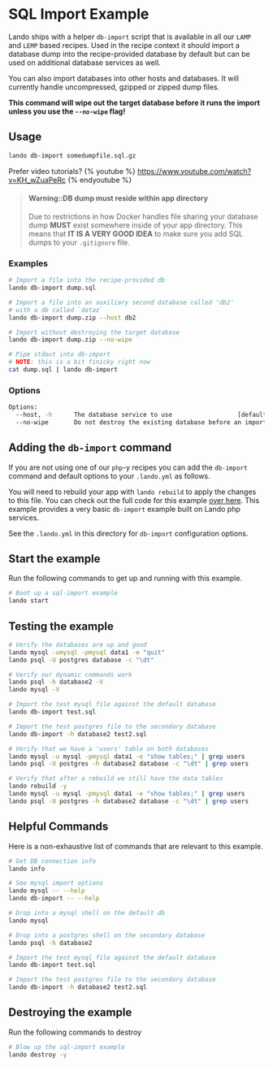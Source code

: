 SQL Import Example
==================

Lando ships with a helper `db-import` script that is available in all our `LAMP` and `LEMP` based recipes. Used in the recipe context it should import a database dump into the recipe-provided database by default but can be used on additional database services as well.

You can also import databases into other hosts and databases. It will currently handle uncompressed, gzipped or zipped dump files.

**This command will wipe out the target database before it runs the import unless you use the `--no-wipe` flag!**

Usage
-----

```bash
lando db-import somedumpfile.sql.gz
```

Prefer video tutorials?
{% youtube %}
https://www.youtube.com/watch?v=KH_wZuaPeRc
{% endyoutube %}

> #### Warning::DB dump must reside within app directory
>
> Due to restrictions in how Docker handles file sharing your database dump **MUST** exist somewhere inside of your app directory. This means that **IT IS A VERY GOOD IDEA** to make sure you add SQL dumps to your `.gitignore` file.

### Examples

```bash
# Import a file into the recipe-provided db
lando db-import dump.sql

# Import a file into an auxiliary second database called 'db2'
# with a db called `dataz`
lando db-import dump.zip --host db2

# Import without destroying the target database
lando db-import dump.zip --no-wipe

# Pipe stdout into db-import
# NOTE: this is a bit finicky right now
cat dump.sql | lando db-import
```

### Options

```bash
Options:
  --host, -h      The database service to use                  [default: "database"]
  --no-wipe       Do not destroy the existing database before an import
```

Adding the `db-import` command
------------------------------

If you are not using one of our `php`-y recipes you can add the `db-import` command and default options to your `.lando.yml` as follows.


You will need to rebuild your app with `lando rebuild` to apply the changes to this file. You can check out the full code for this example [over here](https://github.com/lando/lando/tree/master/examples/sql-import).
This example provides a very basic `db-import` example built on Lando php services.

See the `.lando.yml` in this directory for `db-import` configuration options.

Start the example
---------------

Run the following commands to get up and running with this example.

```bash
# Boot up a sql-import example
lando start
```

Testing the example
-------------------

```bash
# Verify the databases are up and good
lando mysql -umysql -pmysql data1 -e "quit"
lando psql -U postgres database -c "\dt"

# Verify our dynamic commands work
lando psql -h database2 -V
lando mysql -V

# Import the test mysql file against the default database
lando db-import test.sql

# Import the test postgres file to the secondary database
lando db-import -h database2 test2.sql

# Verify that we have a 'users' table on both databases
lando mysql -u mysql -pmysql data1 -e "show tables;" | grep users
lando psql -U postgres -h database2 database -c "\dt" | grep users

# Verify that after a rebuild we still have the data tables
lando rebuild -y
lando mysql -u mysql -pmysql data1 -e "show tables;" | grep users
lando psql -U postgres -h database2 database -c "\dt" | grep users
```

Helpful Commands
----------------

Here is a non-exhaustive list of commands that are relevant to this example.

```bash
# Get DB connection info
lando info

# See mysql import options
lando mysql -- --help
lando db-import -- --help

# Drop into a mysql shell on the default db
lando mysql

# Drop into a postgres shell on the secondary database
lando psql -h database2

# Import the test mysql file against the default database
lando db-import test.sql

# Import the test postgres file to the secondary database
lando db-import -h database2 test2.sql
```

Destroying the example
----------------------

Run the following commands to destroy

```bash
# Blow up the sql-import example
lando destroy -y
```
